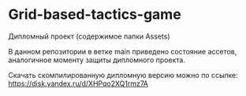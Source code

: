 # Grid-based-tactics-game

Дипломный проект (содержимое папки Assets)

В данном репозитории в ветке main приведено состояние ассетов, аналогичное моменту защиты дипломного проекта.

Скачать скомпилированную дипломную версию можно по ссылке:
https://disk.yandex.ru/d/XHPqo2XQ1rmz7A
